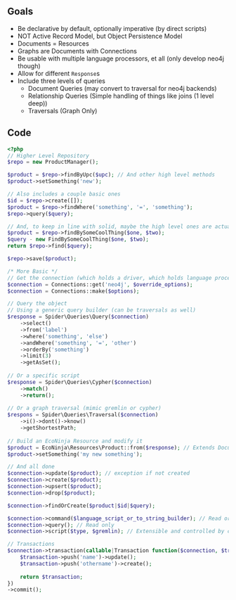 ## Goals
- Be declarative by default, optionally imperative (by direct scripts)
- NOT Active Record Model, but Object Persistence Model
- Documents = Resources
- Graphs are Documents with Connections
- Be usable with multiple language processors, et all (only develop neo4j though)
- Allow for different `Response`s
- Include three levels of queries
  - Document Queries (may convert to traversal for neo4j backends)
  - Relationship Queries (Simple handling of things like joins (1 level deep))
  - Traversals (Graph Only)

## Code
```php
<?php
// Higher Level Repository
$repo = new ProductManager();

$product = $repo->findByUpc($upc); // And other high level methods
$product->setSomething('new');

// Also includes a couple basic ones
$id = $repo->create([]);
$product = $repo->findWhere('something', '=', 'something');
$repo->query($query);

// And, to keep in line with solid, maybe the high level ones are actually just query classes with a __call()
$product = $repo->findBySomeCoolThing($one, $two);
$query - new FindBySomeCoolThing($one, $two);
return $repo->find($query);

$repo->save($product);

/* More Basic */
// Get the connection (which holds a driver, which holds language processor(s))
$connection = Connections::get('neo4j', $override_options);
$connection = Connections::make($options);

// Query the object
// Using a generic query builder (can be traversals as well)
$response = Spider\Queries\Query($connection)
    ->select()
    ->from('label')
    ->where('something', 'else')
    ->andWhere('something', '=', 'other')
    ->orderBy('something')
    ->limit(3)
    ->getAsSet();
    
// Or a specific script
$response = Spider\Queries\Cypher($connection)
    ->match()
    ->return();
    
// Or a graph traversal (mimic gremlin or cypher)
$respons = Spider\Queries\Traversal($connection)
    ->i()->dont()->know()
    ->getShortestPath;
    
// Build an EcoNinja Resource and modify it
$product = EcoNinja\Resources\Product::from($response); // Extends Document, DocumentCollection, or Graph
$product->setSomething('my new something');

// And all done
$connection->update($product); // exception if not created
$connection->create($product);
$connection->upsert($product);
$connection->drop($product);

$connection->findOrCreate($product|$id|$query);

$connection->command($language_script_or_to_string_builder); // Read or write
$connection->query(); // Read only
$connection->script($type, $gremlin); // Extensible and controlled by connections

// Transactions
$connection->transaction(callable|Transaction function($connection, $transaction) {
    $transaction->push('name')->update();
    $transaction->push('othername')->create();
    
    return $transaction;
})
->commit();
```
